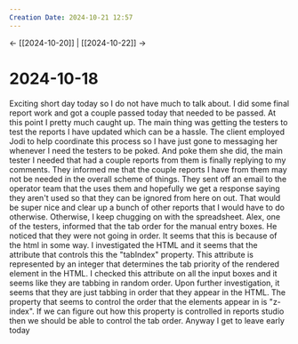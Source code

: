 ```yaml
---
Creation Date: 2024-10-21 12:57
---
```


<- [[2024-10-20]] | [[2024-10-22]]  ->

# 2024-10-18
Exciting short day today so I do not have much to talk about. I did some final report work and got a couple passed today that needed to be passed. At this point I pretty much caught up. The main thing was getting the testers to test the reports I have updated which can be a hassle. The client employed Jodi to help coordinate this process so I have just gone to messaging her whenever I need the testers to be poked. And poke them she did, the main tester I needed that had a couple reports from them is finally replying to my comments. They informed me that the couple reports I have from them may not be needed in the overall scheme of things. They sent off an email to the operator team that the uses them and hopefully we get a response saying they aren't used so that they can be ignored from here on out. That would be super nice and clear up a bunch of other reports that I would have to do otherwise.  Otherwise, I keep chugging on with the spreadsheet. Alex, one of the testers, informed that the tab order for the manual entry boxes. He noticed that they were not going in order. It seems that this is because of the html in some way. I investigated the HTML and it seems that the attribute that controls this the "tabIndex" property. This attribute is represented by an integer that determines the tab priority of the rendered element in the HTML. I checked this attribute on all the input boxes and it seems like they are tabbing in random order. Upon further investigation, it seems that they are just tabbing in order that they appear in the HTML. The property that seems to control the order that the elements appear in is "z-index". If we can figure out how this property is controlled in reports studio then we should be able to control the tab order. Anyway I get to leave early today